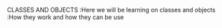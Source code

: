 CLASSES AND OBJECTS
:Here we will be learning on classes and objects
:How they work and how they can be use

